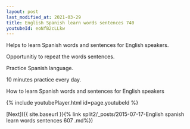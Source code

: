 ```yaml
---
layout: post
last_modified_at: 2021-03-29
title: English Spanish learn words sentences 740 
youtubeId: eoNfB2cLLkw
---
```

 
 
Helps to learn Spanish words and sentences for English speakers.

Opportunitiy to repeat the words sentences. 

Practice Spanish language. 
 
10 minutes practice every day. 
 
How to learn Spanish words and sentences for English speakers 
 
{% include youtubePlayer.html id=page.youtubeId %}
 
 
[Next]({{ site.baseurl }}{% link  split2/_posts/2015-07-17-English spanish learn words sentences 607 .md%})
 
